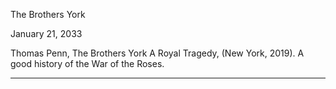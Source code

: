 The Brothers York

January 21, 2033

Thomas Penn, The Brothers York A Royal Tragedy, (New York, 2019). A good history of the War of the Roses.

***
